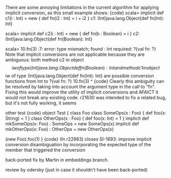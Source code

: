 There are some annoying limitations in the current algorithm for applying implicit conversion, as this small example shows:
{code}
scala> implicit def c1(i : Int) = new { def fn(i2 : Int) = i + i2 }
c1: (Int)java.lang.Object{def fn(Int): Int}

scala> implicit def c2(i : Int) = new { def fn(b : Boolean) = i }
c2: (Int)java.lang.Object{def fn(Boolean): Int}

scala> 10.fn(3)
<console>:7: error: type mismatch;
 found   : Int
 required: ?{val fn: ?}
Note that implicit conversions are not applicable because they are ambiguous:
 both method c2 in object $$iw of type (Int)java.lang.Object{def fn(Boolean): Int}
 and method c1 in object $$iw of type (Int)java.lang.Object{def fn(Int): Int}
 are possible conversion functions from Int to ?{val fn: ?}
       10.fn(3)
       ^
{code}
Clearly this ambiguity can be resolved by taking into account the argument type in the call to "fn". Fixing this would improve the utility of implicit conversions and AFAICT it would not break any existing code. 
r21630 was intended to fix a related bug, but it's not fully working, it seems

other test
{code}
object Test {
  class Foo
  class SomeOps(x : Foo) { def foo(x: String) = 1 }
  class OtherOps(x : Foo) { def foo(x: Int) = 1 }
  implicit def mkSomeOps(x: Foo) : SomeOps = new SomeOps(x)
  implicit def mkOtherOps(x: Foo) : OtherOps = new OtherOps(x)

  (new Foo).foo(1)
}
{code}
(In r22983) closes SI-1693: improve implicit conversion disambiguation by incorporating the expected type of the member that triggered the conversion

back-ported fix by Martin in embeddings branch.

review by odersky (just in case it shouldn't have been back-ported)
